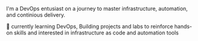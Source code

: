 I'm a DevOps entusiast on a journey to master infrastructure, automation, and continious delivery.

 🌱 currently learning DevOps, Building projects and labs to reinforce hands-on skills and interested in infrastructure as code and automation tools
 
